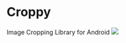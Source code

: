 # Croppy
Image Cropping Library for Android
<img src="https://raw.githubusercontent.com/lyrebirdstudio/Croppy/master/art/art.png"/>

